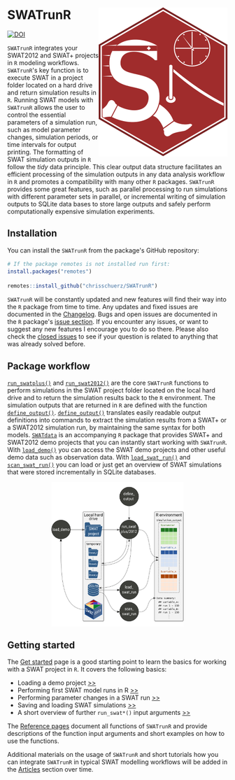 # SWATrunR <img src="man/figures/swatrunr_hex.svg" align="right" />



<!---[![lifecycle](https://img.shields.io/badge/lifecycle-maturing-blue.svg)](https://www.tidyverse.org/lifecycle/#maturing) --->
[![DOI](https://zenodo.org/badge/DOI/10.5281/zenodo.2630509.svg)](https://doi.org/10.5281/zenodo.2630509)

`SWATrunR` integrates your SWAT2012 and SWAT+ projects in `R` modeling workflows. `SWATrunR`'s key function is to execute SWAT in a project folder located on a hard drive and return simulation results in `R`. Running SWAT models with `SWATrunR` allows the user to control the essential parameters of a simulation run, such as model parameter changes, simulation periods, or time intervals for output printing. The formatting of SWAT simulation outputs in `R` follow the *tidy* data principle. This clear output data structure facilitates an efficient processing of the simulation outputs in any data analysis workflow in `R` and promotes a compatibility with many other `R` packages. `SWATrunR` provides some great features, such as parallel processing to run simulations with different parameter sets in parallel, or incremental writing of simulation outputs to SQLite data bases to store large outputs and safely perform computationally expensive simulation experiments.


## Installation

You can install the `SWATrunR` from the package's GitHub repository: 

```r
# If the package remotes is not installed run first:
install.packages("remotes")

remotes::install_github("chrisschuerz/SWATrunR")
```

`SWATrunR` will be constantly updated and new features will find their way into the `R` package from time to time. Any updates and fixed issues are documented in the [Changelog](https://chrisschuerz.github.io/SWATrunR/news/index.html). Bugs and open issues are documented in the `R` package's [issue section](https://github.com/chrisschuerz/SWATrunR/issues). If you encounter any issues, or want to suggest any new features I encourage you to do so there. Please also check the [closed issues](https://github.com/chrisschuerz/SWATrunR/issues?q=is%3Aissue+is%3Aclosed) to see if your question is related to anything that was already solved before.

## Package workflow

[`run_swatplus()`](https://chrisschuerz.github.io/SWATrunR/reference/run_swatplus.html) and [`run_swat2012()`](https://chrisschuerz.github.io/SWATrunR/reference/run_swat2012.html) are the core `SWATrunR` functions to perform simulations in the SWAT project folder located on the local hard drive and to return the simulation results back to the `R` environment. The simulation outputs that are returned in `R` are defined with the function [`define_output()`](https://chrisschuerz.github.io/SWATrunR/reference/define_output.html). [`define_output()`](https://chrisschuerz.github.io/SWATrunR/reference/define_output.html) translates easily readable output definitions into commands to extract the simulation results from a SWAT+ or a SWAT2012 simulation run, by maintaining the same syntax for both models. [`SWATdata`](https://github.com/chrisschuerz/SWATdata#swatdata-) is an accompanying `R` package that provides SWAT+ and SWAT2012 demo projects that you can instantly start working with `SWATrunR`. With [`load_demo()`](https://chrisschuerz.github.io/SWATrunR/reference/load_demo.html) you can access the SWAT demo projects and other useful demo data such as observation data. With [`load_swat_run()`](https://chrisschuerz.github.io/SWATrunR/reference/load_swat_run.html) and [`scan_swat_run()`](https://chrisschuerz.github.io/SWATrunR/reference/scan_swat_run.html) you can load or just get an overview of SWAT simulations that were stored incrementally in SQLite databases.

<img src="man/figures/package_workflow.svg" title="plot of chunk workflowfig" alt="plot of chunk workflowfig" width="60%" style="display: block; margin: auto;" />


## Getting started

The [Get started](https://chrisschuerz.github.io/SWATrunR/articles/SWATrunR.html#loading-demos) page is a good starting point to learn the basics for working with a SWAT project in `R`. It covers the following basics:

- Loading a demo project [>>](https://chrisschuerz.github.io/SWATrunR/articles/SWATrunR.html#figures)
- Performing first SWAT model runs in R [>>](https://chrisschuerz.github.io/SWATrunR/articles/SWATrunR.html#first-swat-model-runs)
- Performing parameter changes in a SWAT run [>>](https://chrisschuerz.github.io/SWATrunR/articles/SWATrunR.html#model-parameter-alteration)
- Saving and loading SWAT simulations [>>](https://chrisschuerz.github.io/SWATrunR/articles/SWATrunR.html#saving-and-loading-simulations)
- A short overview of further `run_swat*()` input arguments [>>](https://chrisschuerz.github.io/SWATrunR/articles/SWATrunR.html#further-SWATrunR-input-arguments)

The [Reference pages](https://chrisschuerz.github.io/SWATrunR/reference/index.html) document all functions of `SWATrunR` and provide descriptions of the function input arguments and short examples on how to use the functions. 

Additional materials on the usage of `SWATrunR` and short tutorials how you can integrate `SWATrunR` in typical SWAT modelling workflows will be added in the [Articles](https://chrisschuerz.github.io/SWATrunR/articles/) section over time.
